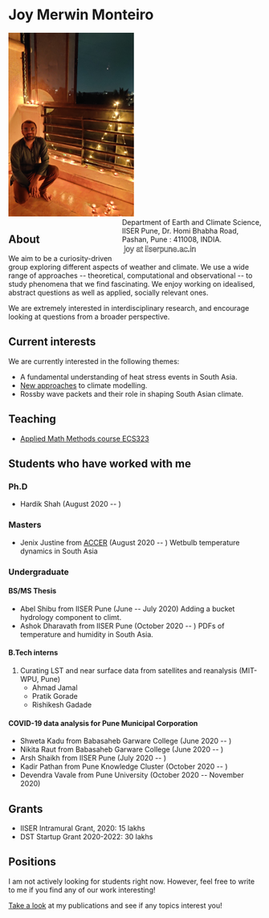 # Joy Merwin Monteiro

<p style="text-align:left;">
  <img src="media/profile.jpg" width="250"/>
    <span style="float:right;">
  Department of Earth and Climate Science,<br>
  IISER Pune, Dr. Homi Bhabha Road,<br>
  Pashan, Pune : 411008, INDIA. <br>
  <img src="media/contact.png" width="150"/>

  </span>
</p>

## About
We aim to be a curiosity-driven group exploring different aspects of weather and climate.
We use a wide range of approaches -- theoretical, computational and observational -- to study
phenomena that we find fascinating. We enjoy working on idealised, abstract questions as well
as applied, socially relevant ones.

We are extremely interested in interdisciplinary research, and encourage looking at questions
from a broader perspective.

## Current interests
We are currently interested in the following themes:
* A fundamental understanding of heat stress events in South Asia.
* [New approaches](https://github.com/CliMT/climt) to climate modelling.
* Rossby wave packets and their role in shaping South Asian climate.

## Teaching
* [Applied Math Methods course ECS323](./ecs323.md)


## Students who have worked with me

### Ph.D

* Hardik Shah (August 2020 -- )

### Masters

* Jenix Justine from [ACCER](http://accer.kau.in/) (August 2020 -- ) Wetbulb temperature dynamics in South Asia

### Undergraduate

#### BS/MS Thesis

* Abel Shibu from IISER Pune (June -- July 2020) Adding a bucket hydrology component to climt.
* Ashok Dharavath from IISER Pune (October 2020 -- ) PDFs of temperature and humidity in South Asia.

#### B.Tech interns

1. Curating LST and near surface data from satellites and reanalysis (MIT-WPU, Pune)
    * Ahmad Jamal
    * Pratik Gorade
    * Rishikesh Gadade


#### COVID-19 data analysis for Pune Municipal Corporation

* Shweta Kadu from Babasaheb Garware College (June 2020 -- )
* Nikita Raut from Babasaheb Garware College (June 2020 -- )
* Arsh Shaikh from IISER Pune (July 2020 -- )
* Kadir Pathan from Pune Knowledge Cluster (October 2020 -- )
* Devendra Vavale from Pune University (October 2020 -- November 2020)

## Grants

* IISER Intramural Grant, 2020: 15 lakhs
* DST Startup Grant 2020-2022: 30 lakhs


## Positions
I am not actively looking for students right now. However, feel free to write
to me if you find any of our work interesting!

[Take a look](https://scholar.google.com/citations?user=bMU4QficRmcC&hl=en) at my publications
and see if any topics interest you!
